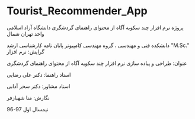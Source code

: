 # Tourist_Recommender_App
پروژه نرم افزار چند سکویه آگاه از محتوای راهنمای گردشگری
دانشگاه آزاد اسلامی
واحد تهران شمال

دانشکده فنی و مهندسی ، گروه مهندسی کامپیوتر
پایان نامه کارشناسی ارشد "M.Sc."
گرایش: نرم افزار

عنوان:
طراحی و پیاده سازی نرم افزار چند سکویه آگاه از محتوای راهنمای گردشگری

استاد راهنما:
دکتر علی رضایی

استاد مشاور:
دکتر سحر آدابی

نگارش:
منا شهبازفر

نیمسال اول 97-96
